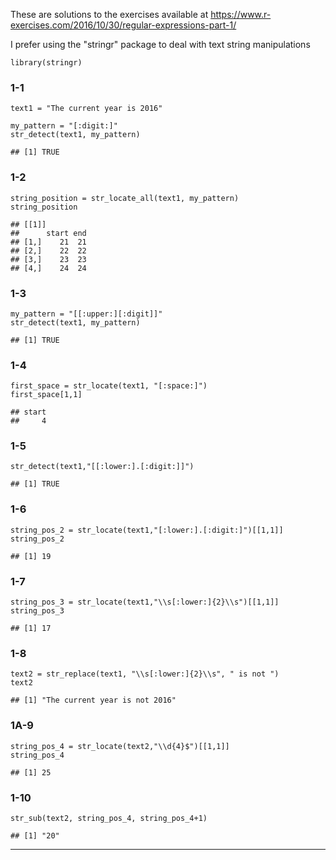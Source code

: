 These are solutions to the exercises available at
<https://www.r-exercises.com/2016/10/30/regular-expressions-part-1/>

I prefer using the "stringr" package to deal with text string
manipulations

    library(stringr)

### 1-1

    text1 = "The current year is 2016"

    my_pattern = "[:digit:]"
    str_detect(text1, my_pattern)

    ## [1] TRUE

### 1-2

    string_position = str_locate_all(text1, my_pattern)
    string_position

    ## [[1]]
    ##      start end
    ## [1,]    21  21
    ## [2,]    22  22
    ## [3,]    23  23
    ## [4,]    24  24

### 1-3

    my_pattern = "[[:upper:][:digit]]"
    str_detect(text1, my_pattern)

    ## [1] TRUE

### 1-4

    first_space = str_locate(text1, "[:space:]")
    first_space[1,1]

    ## start 
    ##     4

### 1-5

    str_detect(text1,"[[:lower:].[:digit:]]")

    ## [1] TRUE

### 1-6

    string_pos_2 = str_locate(text1,"[:lower:].[:digit:]")[[1,1]]
    string_pos_2

    ## [1] 19

### 1-7

    string_pos_3 = str_locate(text1,"\\s[:lower:]{2}\\s")[[1,1]]
    string_pos_3

    ## [1] 17

### 1-8

    text2 = str_replace(text1, "\\s[:lower:]{2}\\s", " is not ")
    text2

    ## [1] "The current year is not 2016"

### 1A-9

    string_pos_4 = str_locate(text2,"\\d{4}$")[[1,1]]
    string_pos_4

    ## [1] 25

### 1-10

    str_sub(text2, string_pos_4, string_pos_4+1)

    ## [1] "20"

------------------------------------------------------------------------
